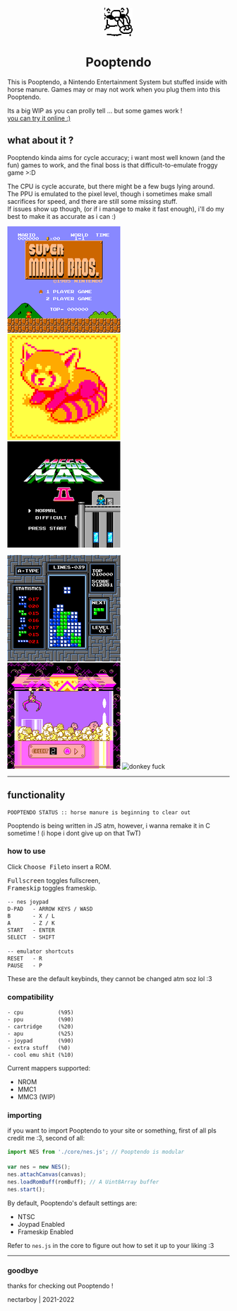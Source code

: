 <p align='center'><img src='https://github.com/nectarboy/nes/blob/main/src/img/pooptendo.png?raw=true'></p>
<h1 align='center'>Pooptendo</h1>

This is Pooptendo, a Nintendo Entertainment System but stuffed inside with horse manure.
Games may or may not work when you plug them into this Pooptendo.

Its a big WIP as you can prolly tell ... but some games work !<br>
[you can try it online :)](https://nectarboy.github.io/nes)

## what about it ?
Pooptendo kinda aims for cycle accuracy; i want most well known (and the fun) games to work, and the final boss is that difficult-to-emulate froggy game >:D

The CPU is cycle accurate, but there might be a few bugs lying around.<br>
The PPU is emulated to the pixel level, though i sometimes make small sacrifices for speed, and there are still some missing stuff.<br>
If issues show up though, (or if i manage to make it fast enough), i'll do my best to make it as accurate as i can :)

![super fuckin mario](https://github.com/nectarboy/nes/blob/main/docs/pics/Super_Mario_Bros/title.png?raw=true)
![red panda <3](https://github.com/nectarboy/nes/blob/main/docs/pics/Homebrew/redpanda.png?raw=true)
![donkey fuck](https://github.com/nectarboy/nes/blob/main/docs/pics/Mega_Man_2/title.png?raw=true)

![super fuckin mario](https://github.com/nectarboy/nes/blob/main/docs/pics/Tetris/stack.png?raw=true)
![red panda <3](https://github.com/nectarboy/nes/blob/main/docs/pics/Kirbys_Adventure/crane.png?raw=true)
![donkey fuck](https://github.com/nectarboy/nes/blob/main/docs/pics/River_City_Ransom/title.png?raw=true)

---

## functionality
```
POOPTENDO STATUS :: horse manure is beginning to clear out
```

Pooptendo is being written in JS atm, however, i wanna remake it in C sometime !
(i hope i dont give up on that TwT)

### how to use
Click <kbd>Choose File</kbd>to insert a ROM.

<kbd>Fullscreen</kbd> toggles fullscreen,
<br><kbd>Frameskip</kbd> toggles frameskip.

```
-- nes joypad
D-PAD   - ARROW KEYS / WASD
B       - X / L
A       - Z / K
START   - ENTER
SELECT  - SHIFT

-- emulator shortcuts
RESET   - R
PAUSE   - P
```

These are the default keybinds, they cannot be changed atm soz lol :3

### compatibility
```
- cpu           (%95)
- ppu           (%90)
- cartridge     (%20)
- apu           (%25)
- joypad        (%90)
- extra stuff   (%0)
- cool emu shit (%10)
```

Current mappers supported:
- NROM
- MMC1
- MMC3 (WIP)

### importing
if you want to import Pooptendo to your site or something, first of all pls credit me :3, second of all:
```JavaScript
import NES from './core/nes.js'; // Pooptendo is modular

var nes = new NES();
nes.attachCanvas(canvas);
nes.loadRomBuff(romBuff); // A Uint8Array buffer
nes.start();
```
By default, Pooptendo's default settings are:
- NTSC
- Joypad Enabled
- Frameskip Enabled

Refer to `nes.js` in the core to figure out how to set it up to your liking :3

---

### goodbye
thanks for checking out Pooptendo !

nectarboy | 2021-2022